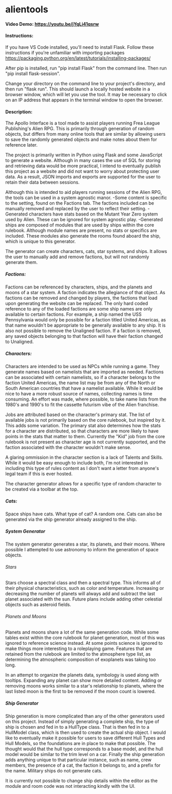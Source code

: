﻿# alientools
#### Video Demo: https://youtu.be/jYqLi41qsrw

#### Instructions:
If you have VS Code installed, you'll need to install Flask. Follow these instructions if you're unfamiliar with importing packages
https://packaging.python.org/en/latest/tutorials/installing-packages/

After pip is installed, run "pip install Flask" from the command line. Then run "pip install flask-session".

Change your directory on the command line to your project's directory, and then run "flask run". This should launch a locally hosted website in a browser window, which will let you use the tool. It may be necessary to click on an IP address that appears in the terminal window to open the browser.

#### Description: 
The Apollo Interface is a tool made to assist players running Frea League Publishing's Alien RPG. This is primarily through generation of random objects, but differs from many online tools that are similar by allowing users to save the randomly generated objects and make notes about them for reference later.

The project is primarily written in Python using Flask and some JavaScript to generate a website. Although in many cases the use of SQL for storing and retrieving data would be more practical, I intend to eventually publish this project as a website and did not want to worry about protecting user data. As a result, JSON imports and exports are supported for the user to retain their data between sessions.

Although this is intended to aid players running sessions of the Alien RPG, the tools can be used in a system agnostic manor. 
-Some content is specific to the setting, found on the Factions tab. The factions included can be manually removed and replaced by the user to reflect their setting.
-Generated characters have stats based on the Mutant Year Zero system used by Alien. These can be ignored for system agnostic play.
-Generated ships are composed of modules that are used by ships within the core rulebook. Although module names are present, no stats or specifics are included. These modules also generate the rooms found aboard the ship, which is unique to this generator.

The generator can create characters, cats, star systems, and ships. It allows the user to manually add and remove factions, but will not randomly generate them.

##### Factions:
Factions can be referenced by characters, ships, and the planets and moons of a star system. A faction indicates the allegiance of that object. As factions can be removed and changed by players, the factions that load upon generating the website can be replaced. The only hard coded reference to any of the loaded factions are some ship names are only available to certain factions. For example, a ship named the USS Pennsylvania would only be possible for a faction titled United Americas, as that name wouldn't be appropriate to be generally available to any ship. It is also not possible to remove the Unaligned faction. If a faction is removed, any saved objects belonging to that faction will have their faction changed to Unaligned.

##### Characters: 
Characters are intended to be used as NPCs while running a game. They generate names based on namelists that are imported as needed. Factions can be associated with certain namelists, so if a character belongs to the faction United Americas, the name list may be from any of the North or South American countries that have a namelist available. While it would be nice to have a more robust source of names, collecting names is time consuming. An effort was made, where possible, to take name lists from the 1980's and 1990's to fit the cassette futurism vibe of the Alien franchise. 

Jobs are attributed based on the character's primary stat. The list of available jobs is not primarily based on the core rulebook, but inspired by it. This adds some variation. The primary stat also determines how the stats for a character are distributed, so that characters are more likely to have points in the stats that matter to them. Currently the "Kid" job from the core rulebook is not present as character age is not currently supported, and the faction associated with the character wouldn't make sense.

A glaring ommission in the character section is a lack of Talents and Skills. While it would be easy enough to include both, I'm not interested in including this type of rules content as I don't want a letter from anyone's legal team if this is ever hosted.

The character generator allows for a specific type of random character to be created via a toolbar at the top.

##### Cats:
Space ships have cats. What type of cat? A random one. Cats can also be generated via the ship generator already assigned to the ship.

##### System Generator
The system generator generates a star, its planets, and their moons. Where possible I attempted to use astronomy to inform the generation of space objects.

###### Stars
Stars choose a spectral class and then a spectral type. This informs all of their physical characteristics, such as color and temperature. Increasing or decreasing the number of planets will always add and subtract the last planet associated with the sun. Future plans include adding other celestial objects such as asteroid fields.

###### Planets and Moons
Planets and moons share a lot of the same generation code. While some tables exist within the core rulebook for planet generation, most of this was ignored to reference science instead. At some points science is ignored to make things more interesting to a roleplaying game. Features that are retained from the rulebook are limited to the atmosphere type list, as determining the atmospheric composition of exoplanets was taking too long.

In an attempt to organize the planets data, symbology is used along with tooltips. Expanding any planet can show more detailed content. Adding or removing moons works similar to a star's relationship to planets, where the last listed moon is the first to be removed if the moon count is lowered.

##### Ship Generator
Ship generation is more complicated than any of the other generators used on this project. Instead of simply generating a complete ship, the type of ship is chosen and fed in to a HullType class. That is then fed in to a HullModel class, which is then used to create the actual ship object. I would like to eventually make it possible for users to save different Hull Types and Hull Models, so the foundations are in place to make that possible. The thought would that the hull type corresponds to a base model, and the hull model would be similar to the trim level on a car. Finally the ship generation adds anything unique to that particular instance, such as name, crew members, the presence of a cat, the faction it belongs to, and a prefix for the name. Military ships do not generate cats.

It is currently not possible to change ship details within the editor as the module and room code was not interacting kindly with the UI. 
